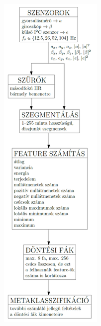 ![blokkvazlat](https://raw.githubusercontent.com/bvarga92/mcu/main/stm32f103_lsm6dsox/blokkvazlat.png)
